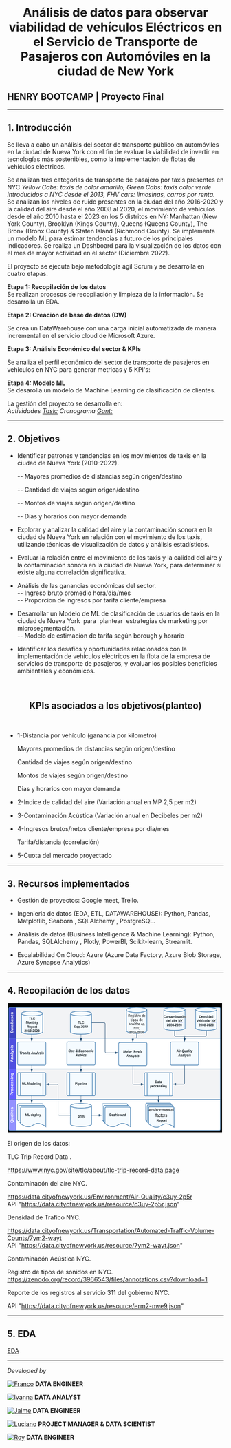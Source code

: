 # <h1 align="center"> Análisis de datos para observar viabilidad de vehículos Eléctricos en el Servicio de Transporte de Pasajeros con Automóviles en la ciudad de New York </h1> 
## **HENRY BOOTCAMP | Proyecto Final**
<hr>

## 1. Introducción

Se lleva a cabo un análisis del sector de transporte público en automóviles en la ciudad de Nueva York con el fin de evaluar la viabilidad de invertir en tecnologías más sostenibles, como la implementación de flotas de vehículos eléctricos.<br>

Se analizan tres categorias de transporte de pasajero por taxis presentes en NYC *Yellow Cabs: taxis de color amarillo, Green Cabs: taxis color verde introducidos a NYC desde el 2013, FHV cars: limosinas, carros por renta.* Se analizan los niveles de ruido presentes en la ciudad del año 2016-2020 y la calidad del aire desde el año 2008 al 2020, el movimiento de vehículos desde el año 2010 hasta el 2023 en los 5 distritos en NY: Manhattan (New York County), Brooklyn (Kings County), Queens (Queens County), The Bronx (Bronx County) & Staten Island (Richmond County). Se implementa un modelo ML para estimar tendencias a futuro de los principales indicadores. Se realiza un Dashboard para la visualización de los datos con el mes de mayor actividad en el sector (Diciembre 2022). <br>

El proyecto se ejecuta bajo metodología ágil Scrum y se desarrolla en cuatro etapas.<br>

**Etapa 1: Recopilación de los datos**<br>
Se realizan procesos de recopilación y limpieza de la información. Se desarrolla un EDA.  <br>

**Etapa 2: Creación de base de datos (DW)** <br>

Se crea un DataWarehouse con una carga inicial automatizada de manera incremental en el servicio cloud de Microsoft Azure.<br>

**Etapa 3: Análisis Económico del sector & KPIs** <br>

Se analiza el perfil económico del sector de transporte de pasajeros en vehiculos en NYC para generar metricas y 5 KPI's: <br>

**Etapa 4: Modelo ML** <br>
Se desarolla un modelo de Machine Learning de clasificación de clientes. <br>

La gestión del proyecto se desarrolla en:<br>
*Actividades [Task:](https://trello.com/b/BBq6OTiJ/proyecto-final) Cronograma [Gant:](https://docs.google.com/spreadsheets/d/10gupD91IRV9KfblHfoy6fAw1rV6vu_gw6LNHp0itnfo/edit#gid=1709744959)*

<hr>

## 2. Objetivos

- Identificar patrones y tendencias en los movimientos de taxis en la ciudad de Nueva York (2010-2022).

  -- Mayores promedios de distancias según origen/destino 

  -- Cantidad de viajes según origen/destino 

  -- Montos de viajes según origen/destino

  -- Días y horarios con mayor demanda <br>

- Explorar y analizar la calidad del aire y la contaminación sonora en la ciudad de Nueva York en relación con el movimiento de los taxis, utilizando técnicas de visualización de datos y análisis estadísticos.<br>

- Evaluar la relación entre el movimiento de los taxis y la calidad del aire y la contaminación sonora en la ciudad de Nueva York, para determinar si existe alguna correlación significativa. <br>

- Análisis de las ganancias económicas del sector. <br>
  -- Ingreso bruto promedio hora/día/mes <br>
  -- Proporcion de ingresos por tarifa cliente/empresa<br>

- Desarrollar un Modelo de ML de clasificación de usuarios de taxis en la ciudad de Nueva York  para  plantear  estrategias de marketing por microsegmentación.<br>
  -- Modelo de estimación de tarifa según borough y horario <br>

- Identificar los desafíos y oportunidades relacionados con la implementación de vehículos eléctricos en la flota de la empresa de servicios de transporte de pasajeros, y evaluar los posibles beneficios ambientales y económicos.


<br><h2 align="center">KPIs asociados a los objetivos(planteo)</h2><br>

- 1-Distancia por vehículo (ganancia por kilometro)

    Mayores promedios de distancias según origen/destino 

    Cantidad de viajes según origen/destino 

    Montos de viajes según origen/destino

    Dias y horarios con mayor demanda

- 2-Indice de calidad del aire (Variación anual en MP 2,5 per m2)

- 3-Contaminación Acústica (Variación anual en Decibeles per m2)

- 4-Ingresos brutos/netos cliente/empresa por dia/mes

    Tarifa/distancia (correlación)

- 5-Cuota del mercado proyectado
<hr>

## 3. Recursos implementados

- Gestión de proyectos: Google meet, Trello.<br>

- Ingenieria de datos (EDA, ETL, DATAWAREHOUSE): Python, Pandas, Matplotlib,  Seaborn , SQLAlchemy , PostgreSQL.<br> 

- Análisis de datos (Business Intelligence & Machine Learning): Python, Pandas, SQLAlchemy , Plotly, PowerBI, Scikit-learn, Streamlit.<br> 

- Escalabilidad On Cloud: Azure (Azure Data Factory, Azure Blob Storage, Azure Synapse Analytics) <br>

<hr>

## 4. Recopilación de los datos


<center><img src="jaime/_src/diagrama.png" width="500" height="300"/></center>

El origen de los datos:

TLC Trip Record Data .<br>

https://www.nyc.gov/site/tlc/about/tlc-trip-record-data.page<br>

Contaminacón del aire NYC.<br>

https://data.cityofnewyork.us/Environment/Air-Quality/c3uy-2p5r<br>
API "https://data.cityofnewyork.us/resource/c3uy-2p5r.json"

Densidad de Trafico NYC.<br>

https://data.cityofnewyork.us/Transportation/Automated-Traffic-Volume-Counts/7ym2-wayt <br>
API "https://data.cityofnewyork.us/resource/7ym2-wayt.json"

Contaminacón Acústica NYC.<br>

Registro de tipos de sonidos en NYC.<br>
https://zenodo.org/record/3966543/files/annotations.csv?download=1<br>

Reporte de los registros al servicio 311 del gobierno NYC. <br>

API "https://data.cityofnewyork.us/resource/erm2-nwe9.json"

<hr>

## 5. EDA

[EDA](https://docs.google.com/presentation/d/1JpArF9OQ-drCRJC0h2I5K6-4FtqC2zgzeXRlCp0JW94/edit#slide=id.g1e1000ce16a_3_11)


<hr>

*Developed by*

<a href="https://www.linkedin.com/in/franco-jonas-myburg-6095b8255/"><img alt="Franco" title="Connect with Franco" src="https://img.shields.io/badge/Franco Myburg-0077B5?style=flat&logo=Linkedin&logoColor=white"></a> **DATA ENGINEER**

<a href="https://www.linkedin.com/in/ivannagvdc/"><img alt="Ivanna" title="Connect with Ivanna" src="https://img.shields.io/badge/Ivanna Villa-0077B5?style=flat&logo=Linkedin&logoColor=white"></a> **DATA ANALYST**

<a href="https://www.linkedin.com/in/jospinoponce/"><img alt="Jaime" title="Connect with Jaime" src="https://img.shields.io/badge/Jaime Ospino-0077B5?style=flat&logo=Linkedin&logoColor=white"></a> **DATA ENGINEER**

<a href="https://www.linkedin.com/in/takticflow/"><img alt="Luciano" title="Connect with Luciano" src="https://img.shields.io/badge/Luciano Larrea-0077B5?style=flat&logo=Linkedin&logoColor=white"></a> **PROJECT MANAGER & DATA SCIENTIST**

<a href="https://www.linkedin.com/in/royquillca/"><img alt="Roy" title="Connect with Roy" src="https://img.shields.io/badge/Roy Quillca-0077B5?style=flat&logo=Linkedin&logoColor=white"></a> **DATA ENGINEER**




